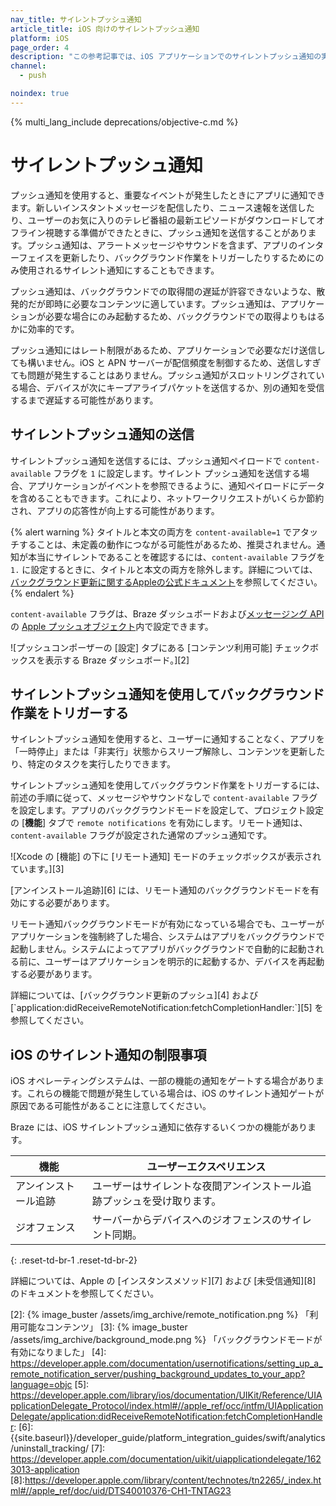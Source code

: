 ```yaml
---
nav_title: サイレントプッシュ通知
article_title: iOS 向けのサイレントプッシュ通知
platform: iOS
page_order: 4
description: "この参考記事では、iOS アプリケーションでのサイレントプッシュ通知の実装について説明します。"
channel:
  - push

noindex: true
---
```


{% multi_lang_include deprecations/objective-c.md %}

# サイレントプッシュ通知

プッシュ通知を使用すると、重要なイベントが発生したときにアプリに通知できます。新しいインスタントメッセージを配信したり、ニュース速報を送信したり、ユーザーのお気に入りのテレビ番組の最新エピソードがダウンロードしてオフライン視聴する準備ができたときに、プッシュ通知を送信することがあります。プッシュ通知は、アラートメッセージやサウンドを含まず、アプリのインターフェイスを更新したり、バックグラウンド作業をトリガーしたりするためにのみ使用されるサイレント通知にすることもできます。 

プッシュ通知は、バックグラウンドでの取得間の遅延が許容できないような、散発的だが即時に必要なコンテンツに適しています。プッシュ通知は、アプリケーションが必要な場合にのみ起動するため、バックグラウンドでの取得よりもはるかに効率的です。 

プッシュ通知にはレート制限があるため、アプリケーションで必要なだけ送信しても構いません。iOS と APN サーバーが配信頻度を制御するため、送信しすぎても問題が発生することはありません。プッシュ通知がスロットリングされている場合、デバイスが次にキープアライブパケットを送信するか、別の通知を受信するまで遅延する可能性があります。

## サイレントプッシュ通知の送信

サイレントプッシュ通知を送信するには、プッシュ通知ペイロードで `content-available` フラグを `1` に設定します。サイレント プッシュ通知を送信する場合、アプリケーションがイベントを参照できるように、通知ペイロードにデータを含めることもできます。これにより、ネットワークリクエストがいくらか節約され、アプリの応答性が向上する可能性があります。

{% alert warning %}
タイトルと本文の両方を `content-available=1` でアタッチすることは、未定義の動作につながる可能性があるため、推奨されません。通知が本当にサイレントであることを確認するには、`content-available` フラグを `1.` に設定するときに、タイトルと本文の両方を除外します。詳細については、[バックグラウンド更新に関するAppleの公式ドキュメント](https://developer.apple.com/documentation/usernotifications/setting_up_a_remote_notification_server/pushing_background_updates_to_your_app)を参照してください。
{% endalert %}

`content-available` フラグは、Braze ダッシュボードおよび[メッセージング API][1] の [Apple プッシュオブジェクト]({{site.baseurl}}/api/objects_filters/messaging/apple_object/)内で設定できます。

![プッシュコンポーザーの [設定] タブにある [コンテンツ利用可能] チェックボックスを表示する Braze ダッシュボード。][2]

## サイレントプッシュ通知を使用してバックグラウンド作業をトリガーする

サイレントプッシュ通知を使用すると、ユーザーに通知することなく、アプリを「一時停止」または「非実行」状態からスリープ解除し、コンテンツを更新したり、特定のタスクを実行したりできます。 

サイレントプッシュ通知を使用してバックグラウンド作業をトリガーするには、前述の手順に従って、メッセージやサウンドなしで `content-available` フラグを設定します。アプリのバックグラウンドモードを設定して、プロジェクト設定の [**機能**] タブで `remote notifications` を有効にします。リモート通知は、`content-available` フラグが設定された通常のプッシュ通知です。 

![Xcode の [機能] の下に [リモート通知] モードのチェックボックスが表示されています。][3]

[アンインストール追跡][6] には、リモート通知のバックグラウンドモードを有効にする必要があります。

リモート通知バックグラウンドモードが有効になっている場合でも、ユーザーがアプリケーションを強制終了した場合、システムはアプリをバックグラウンドで起動しません。システムによってアプリがバックグラウンドで自動的に起動される前に、ユーザーはアプリケーションを明示的に起動するか、デバイスを再起動する必要があります。

詳細については、[バックグラウンド更新のプッシュ][4] および [\`application:didReceiveRemoteNotification:fetchCompletionHandler:\`][5] を参照してください。

## iOS のサイレント通知の制限事項

iOS オペレーティングシステムは、一部の機能の通知をゲートする場合があります。これらの機能で問題が発生している場合は、iOS のサイレント通知ゲートが原因である可能性があることに注意してください。

Braze には、iOS サイレントプッシュ通知に依存するいくつかの機能があります。

|機能|ユーザーエクスペリエンス|
|---|---|
|アンインストール追跡 |ユーザーはサイレントな夜間アンインストール追跡プッシュを受け取ります。|
|ジオフェンス |サーバーからデバイスへのジオフェンスのサイレント同期。|
{: .reset-td-br-1 .reset-td-br-2}

詳細については、Apple の [インスタンスメソッド][7] および [未受信通知][8] のドキュメントを参照してください。

[1]: {{site.baseurl}}/api/endpoints/messaging/
[2]: {% image_buster /assets/img_archive/remote_notification.png %} 「利用可能なコンテンツ」
[3]: {% image_buster /assets/img_archive/background_mode.png %} 「バックグラウンドモードが有効になりました」
[4]: https://developer.apple.com/documentation/usernotifications/setting_up_a_remote_notification_server/pushing_background_updates_to_your_app?language=objc
[5]: https://developer.apple.com/library/ios/documentation/UIKit/Reference/UIApplicationDelegate_Protocol/index.html#//apple_ref/occ/intfm/UIApplicationDelegate/application:didReceiveRemoteNotification:fetchCompletionHandler:
[6]: {{site.baseurl}}/developer_guide/platform_integration_guides/swift/analytics/uninstall_tracking/
[7]: https://developer.apple.com/documentation/uikit/uiapplicationdelegate/1623013-application
[8]:https://developer.apple.com/library/content/technotes/tn2265/_index.html#//apple_ref/doc/uid/DTS40010376-CH1-TNTAG23
